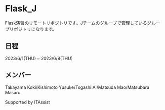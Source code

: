 # Flask_J
 Flask演習のリモートリポジトリです。Jチームのグループで管理しているグループリポジトリになります。

## 日程
2023/6/1(THU) ~ 2023/6/8(THU)

## メンバー
Takayama Koki/Kishimoto Yusuke/Togashi Ai/Matsuda Mao/Matsubara Masaru

Supported by ITAssist
